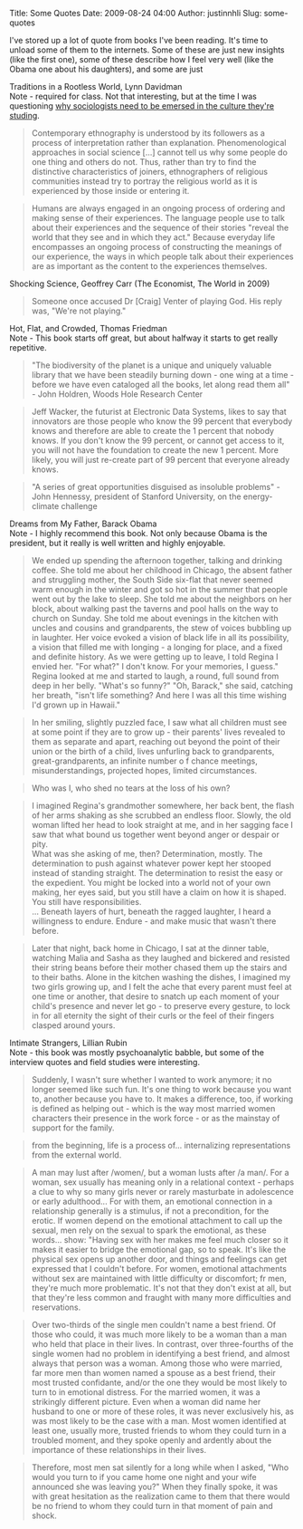 Title: Some Quotes
Date: 2009-08-24 04:00
Author: justinnhli
Slug: some-quotes

I've stored up a lot of quote from books I've been reading. It's time to
unload some of them to the internets. Some of these are just new
insights (like the first one), some of these describe how I feel very
well (like the Obama one about his daughters), and some are just

Traditions in a Rootless World, Lynn Davidman  
Note - required for class. Not that interesting, but at the time I was
questioning [why sociologists need to be emersed in the culture they're
studing](http://justinnhli.blogspot.com/2009/01/journalism-as-sociology-as-social.html).  

> Contemporary ethnography is understood by its followers as a process
> of interpretation rather than explanation. Phenomenological approaches
> in social science [...] cannot tell us why some people do one thing
> and others do not. Thus, rather than try to find the distinctive
> characteristics of joiners, ethnographers of religious communities
> instead try to portray the religious world as it is experienced by
> those inside or entering it.
> </p>

> Humans are always engaged in an ongoing process of ordering and making
> sense of their experiences. The language people use to talk about
> their experiences and the sequence of their stories "reveal the world
> that they see and in which they act." Because everyday life
> encompasses an ongoing process of constructing the meanings of our
> experience, the ways in which people talk about their experiences are
> as important as the content to the experiences themselves.

Shocking Science, Geoffrey Carr (The Economist, The World in 2009)  

> Someone once accused Dr [Craig] Venter of playing God. His reply was,
> "We're not playing."
> </p>

Hot, Flat, and Crowded, Thomas Friedman  
Note - This book starts off great, but about halfway it starts to get
really repetitive.  

> "The biodiversity of the planet is a unique and uniquely valuable
> library that we have been steadily burning down - one wing at a time -
> before we have even cataloged all the books, let along read them
> all" - John Holdren, Woods Hole Research Center
> </p>

> Jeff Wacker, the futurist at Electronic Data Systems, likes to say
> that innovators are those people who know the 99 percent that
> everybody knows and therefore are able to create the 1 percent that
> nobody knows. If you don't know the 99 percent, or cannot get access
> to it, you will not have the foundation to create the new 1 percent.
> More likely, you will just re-create part of 99 percent that everyone
> already knows.

> "A series of great opportunities disguised as insoluble problems" -
> John Hennessy, president of Stanford University, on the energy-climate
> challenge

Dreams from My Father, Barack Obama  
Note - I highly recommend this book. Not only because Obama is the
president, but it really is well written and highly enjoyable.  

> We ended up spending the afternoon together, talking and drinking
> coffee. She told me about her childhood in Chicago, the absent father
> and struggling mother, the South Side six-flat that never seemed warm
> enough in the winter and got so hot in the summer that people went out
> by the lake to sleep. She told me about the neighbors on her block,
> about walking past the taverns and pool halls on the way to church on
> Sunday. She told me about evenings in the kitchen with uncles and
> cousins and grandparents, the stew of voices bubbling up in laughter.
> Her voice evoked a vision of black life in all its possibility, a
> vision that filled me with longing - a longing for place, and a fixed
> and definite history. As we were getting up to leave, I told Regina I
> envied her. "For what?" I don't know. For your memories, I guess."
> Regina looked at me and started to laugh, a round, full sound from
> deep in her belly. "What's so funny?" "Oh, Barack," she said, catching
> her breath, "isn't life something? And here I was all this time
> wishing I'd grown up in Hawaii."
> </p>

> In her smiling, slightly puzzled face, I saw what all children must
> see at some point if they are to grow up - their parents' lives
> revealed to them as separate and apart, reaching out beyond the point
> of their union or the birth of a child, lives unfurling back to
> grandparents, great-grandparents, an infinite number o f chance
> meetings, misunderstandings, projected hopes, limited circumstances.

> Who was I, who shed no tears at the loss of his own?

> I imagined Regina's grandmother somewhere, her back bent, the flash of
> her arms shaking as she scrubbed an endless floor. Slowly, the old
> woman lifted her head to look straight at me, and in her sagging face
> I saw that what bound us together went beyond anger or despair or
> pity.  
> What was she asking of me, then? Determination, mostly. The
> determination to push against whatever power kept her stooped instead
> of standing straight. The determination to resist the easy or the
> expedient. You might be locked into a world not of your own making,
> her eyes said, but you still have a claim on how it is shaped. You
> still have responsibilities.  
> ... Beneath layers of hurt, beneath the ragged laughter, I heard a
> willingness to endure. Endure - and make music that wasn't there
> before.

> Later that night, back home in Chicago, I sat at the dinner table,
> watching Malia and Sasha as they laughed and bickered and resisted
> their string beans before their mother chased them up the stairs and
> to their baths. Alone in the kitchen washing the dishes, I imagined my
> two girls growing up, and I felt the ache that every parent must feel
> at one time or another, that desire to snatch up each moment of your
> child's presence and never let go - to preserve every gesture, to lock
> in for all eternity the sight of their curls or the feel of their
> fingers clasped around yours.

Intimate Strangers, Lillian Rubin  
Note - this book was mostly psychoanalytic babble, but some of the
interview quotes and field studies were interesting.  

> Suddenly, I wasn't sure whether I wanted to work anymore; it no longer
> seemed like such fun. It's one thing to work because you want to,
> another because you have to. It makes a difference, too, if working is
> defined as helping out - which is the way most married women
> characters their presence in the work force - or as the mainstay of
> support for the family.
> </p>

> from the beginning, life is a process of... internalizing
> representations from the external world.

> A man may lust after /women/, but a woman lusts after /a man/. For a
> woman, sex usually has meaning only in a relational context - perhaps
> a clue to why so many girls never or rarely masturbate in adolescence
> or early adulthood... For with them, an emotional connection in a
> relationship generally is a stimulus, if not a precondition, for the
> erotic. If women depend on the emotional attachment to call up the
> sexual, men rely on the sexual to spark the emotional, as these
> words... show: "Having sex with her makes me feel much closer so it
> makes it easier to bridge the emotional gap, so to speak. It's like
> the physical sex opens up another door, and things and feelings can
> get expressed that I couldn't before. For women, emotional attachments
> without sex are maintained with little difficulty or discomfort; fr
> men, they're much more problematic. It's not that they don't exist at
> all, but that they're less common and fraught with many more
> difficulties and reservations.

> Over two-thirds of the single men couldn't name a best friend. Of
> those who could, it was much more likely to be a woman than a man who
> held that place in their lives. In contrast, over three-fourths of the
> single women had no problem in identifying a best friend, and almost
> always that person was a woman. Among those who were married, far more
> men than women named a spouse as a best friend, their most trusted
> confidante, and/or the one they would be most likely to turn to in
> emotional distress. For the married women, it was a strikingly
> different picture. Even when a woman did name her husband to one or
> more of these roles, it was never exclusively his, as was most likely
> to be the case with a man. Most women identified at least one, usually
> more, trusted friends to whom they could turn in a troubled moment,
> and they spoke openly and ardently about the importance of these
> relationships in their lives.

> Therefore, most men sat silently for a long while when I asked, "Who
> would you turn to if you came home one night and your wife announced
> she was leaving you?" When they finally spoke, it was with great
> hesitation as the realization came to them that there would be no
> friend to whom they could turn in that moment of pain and shock.

